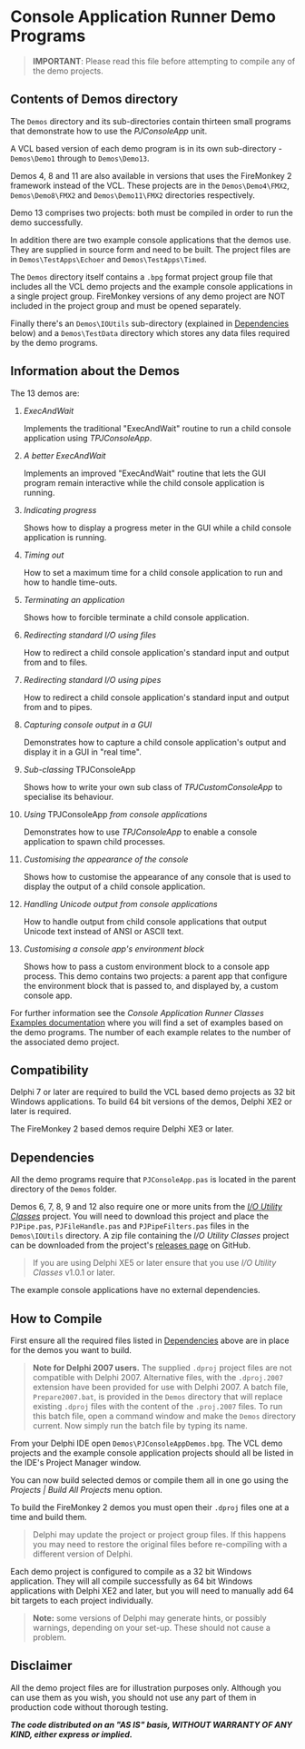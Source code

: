 # Console Application Runner Demo Programs

> **IMPORTANT**: Please read this file before attempting to compile any of the demo projects.

## Contents of Demos directory

The `Demos` directory and its sub-directories contain thirteen small programs that demonstrate how to use the _PJConsoleApp_ unit.

A VCL based version of each demo program is in its own sub-directory - `Demos\Demo1` through to `Demos\Demo13`.

Demos 4, 8 and 11 are also available in versions that uses the FireMonkey 2 framework instead of the VCL. These projects are in the `Demos\Demo4\FMX2`, `Demos\Demo8\FMX2` and `Demos\Demo11\FMX2` directories respectively.

Demo 13 comprises two projects: both must be compiled in order to run the demo successfully.

In addition there are two example console applications that the demos use. They are supplied in source form and need to be built. The project files are in `Demos\TestApps\Echoer` and `Demos\TestApps\Timed`.

The `Demos` directory itself contains a `.bpg` format project group file that includes all the VCL demo projects and the example console applications in a single project group. FireMonkey versions of any demo project are NOT included in the project group and must be opened separately.

Finally there's an `Demos\IOUtils` sub-directory (explained in [Dependencies](#dependencies) below) and a `Demos\TestData` directory which stores any data files required by the demo programs.

## Information about the Demos

The 13 demos are:

1. _ExecAndWait_

    Implements the traditional "ExecAndWait" routine to run a child console application using _TPJConsoleApp_.

2. _A better ExecAndWait_

    Implements an improved "ExecAndWait" routine that lets the GUI program remain interactive while the child console application is running.

3. _Indicating progress_

    Shows how to display a progress meter in the GUI while a child console
    application is running.

4. _Timing out_

    How to set a maximum time for a child console application to run and how to
    handle time-outs.

5. _Terminating an application_

    Shows how to forcible terminate a child console application.

6. _Redirecting standard I/O using files_

    How to redirect a child console application's standard input and output from
    and to files.

7. _Redirecting standard I/O using pipes_

    How to redirect a child console application's standard input and output from
    and to pipes.

8. _Capturing console output in a GUI_

    Demonstrates how to capture a child console application's output and display
    it in a GUI in "real time".

9. _Sub-classing_ TPJConsoleApp

    Shows how to write your own sub class of _TPJCustomConsoleApp_ to specialise
    its behaviour.

10. _Using_ TPJConsoleApp _from console applications_

    Demonstrates how to use _TPJConsoleApp_ to enable a console application to
    spawn child processes.

11. _Customising the appearance of the console_

    Shows how to customise the appearance of any console that is used to display
    the output of a child console application.

12. _Handling Unicode output from console applications_

    How to handle output from child console applications that output Unicode
    text instead of ANSI or ASCII text.

13. _Customising a console app's environment block_

    Shows how to pass a custom environment block to a console app process. This
    demo contains two projects: a parent app that configure the environment
    block that is passed to, and displayed by, a custom console app.

For further information see the _Console Application Runner Classes_ [Examples documentation](https://delphidabbler.com/url/consoleapp-egs) where you will find a set of examples based on the demo programs. The number of each example relates to the number of the associated demo project.

## Compatibility

Delphi 7 or later are required to build the VCL based demo projects as 32 bit Windows applications. To build 64 bit versions of the demos, Delphi XE2 or later is required.

The FireMonkey 2 based demos require Delphi XE3 or later.

## Dependencies

All the demo programs require that `PJConsoleApp.pas` is located in the parent directory of the `Demos` folder.

Demos 6, 7, 8, 9 and 12 also require one or more units from the [_I/O Utility Classes_](https://delphidabbler.com/software/ioutils) project. You will need to download this project and place the `PJPipe.pas`, `PJFileHandle.pas` and `PJPipeFilters.pas` files in the `Demos\IOUtils` directory. A zip file containing the _I/O Utility Classes_ project can be downloaded from the project's [releases page](https://github.com/ddablib/ioutils/releases) on GitHub.

> If you are using Delphi XE5 or later ensure that you use _I/O Utility Classes_ v1.0.1 or later.

The example console applications have no external dependencies.

## How to Compile

First ensure all the required files listed in [Dependencies](#dependencies) above are in place for the demos you want to build.

> **Note for Delphi 2007 users.** The supplied `.dproj` project files are not compatible with Delphi 2007. Alternative files, with the `.dproj.2007` extension have been provided for use with Delphi 2007. A batch file, `Prepare2007.bat`, is provided in the `Demos` directory that will replace existing `.dproj` files with the content of the `.proj.2007` files. To run this batch file, open a command window and make the `Demos` directory current. Now simply run the batch file by typing its name.

From your Delphi IDE open `Demos\PJConsoleAppDemos.bpg`. The VCL demo projects and the example console application projects should all be listed in the IDE's Project Manager window.

You can now build selected demos or compile them all in one go using the _Projects | Build All Projects_ menu option.

To build the FireMonkey 2 demos you must open their `.dproj` files one at a time and build them.

> Delphi may update the project or project group files. If this happens you may need to restore the original files before re-compiling with a different version of Delphi.

Each demo project is configured to compile as a 32 bit Windows application. They will all compile successfully as 64 bit Windows applications with Delphi XE2 and later, but you will need to manually add 64 bit targets to each project individually.

> **Note:** some versions of Delphi may generate hints, or possibly warnings, depending on your set-up. These should not cause a problem.

## Disclaimer

All the demo project files are for illustration purposes only. Although you can use them as you wish, you should not use any part of them in production code without thorough testing.

_**The code distributed on an "AS IS" basis, WITHOUT WARRANTY OF ANY KIND, either express or implied.**_
